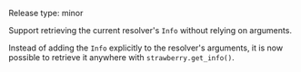 Release type: minor

Support retrieving the current resolver's `Info` without relying on arguments.

Instead of adding the `Info` explicitly to the resolver's arguments, it is now possible to retrieve it
anywhere with `strawberry.get_info()`.
